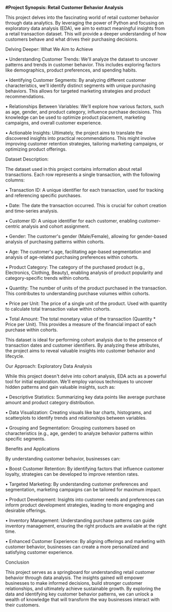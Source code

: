**#Project Synopsis: Retail Customer Behavior Analysis**

This project delves into the fascinating world of retail customer behavior through data analytics. By leveraging the power of Python and focusing on exploratory data analysis (EDA), we aim to extract meaningful insights from a retail transaction dataset. This will provide a deeper understanding of how customers behave and what drives their purchasing decisions.

Delving Deeper: What We Aim to Achieve

•	Understanding Customer Trends: We'll analyze the dataset to uncover patterns and trends in customer behavior. This includes exploring factors like demographics, product preferences, and spending habits.

•	Identifying Customer Segments: By analyzing different customer characteristics, we'll identify distinct segments with unique purchasing behaviors. This allows for targeted marketing strategies and product recommendations.

•	Relationships Between Variables: We'll explore how various factors, such as age, gender, and product category, influence purchase decisions. This knowledge can be used to optimize product placement, marketing campaigns, and overall customer experience.

•	Actionable Insights: Ultimately, the project aims to translate the discovered insights into practical recommendations. This might involve improving customer retention strategies, tailoring marketing campaigns, or optimizing product offerings.

Dataset Description:

The dataset used in this project contains information about retail transactions. Each row represents a single transaction, with the following columns:

•	Transaction ID: A unique identifier for each transaction, used for tracking and referencing specific purchases.

•	Date: The date the transaction occurred. This is crucial for cohort creation and time-series analysis.

•	Customer ID: A unique identifier for each customer, enabling customer-centric analysis and cohort assignment.

•	Gender: The customer's gender (Male/Female), allowing for gender-based analysis of purchasing patterns within cohorts.

•	Age: The customer's age, facilitating age-based segmentation and analysis of age-related purchasing preferences within cohorts.

•	Product Category: The category of the purchased product (e.g., Electronics, Clothing, Beauty), enabling analysis of product popularity and category-specific trends within cohorts.

•	Quantity: The number of units of the product purchased in the transaction. This contributes to understanding purchase volumes within cohorts.

•	Price per Unit: The price of a single unit of the product. Used with quantity to calculate total transaction value within cohorts.

•	Total Amount: The total monetary value of the transaction (Quantity * Price per Unit). This provides a measure of the financial impact of each purchase within cohorts.

This dataset is ideal for performing cohort analysis due to the presence of transaction dates and customer identifiers. By analyzing these attributes, the project aims to reveal valuable insights into customer behavior and lifecycle.

Our Approach: Exploratory Data Analysis

While this project doesn't delve into cohort analysis, EDA acts as a powerful tool for initial exploration. We'll employ various techniques to uncover hidden patterns and gain valuable insights, such as:

•	Descriptive Statistics: Summarizing key data points like average purchase amount and product category distribution.

•	Data Visualization: Creating visuals like bar charts, histograms, and scatterplots to identify trends and relationships between variables.

•	Grouping and Segmentation: Grouping customers based on characteristics (e.g., age, gender) to analyze behavior patterns within specific segments.

Benefits and Applications

By understanding customer behavior, businesses can:

•	Boost Customer Retention: By identifying factors that influence customer loyalty, strategies can be developed to improve retention rates.

•	Targeted Marketing: By understanding customer preferences and segmentation, marketing campaigns can be tailored for maximum impact.

•	Product Development: Insights into customer needs and preferences can inform product development strategies, leading to more engaging and desirable offerings.

•	Inventory Management: Understanding purchase patterns can guide inventory management, ensuring the right products are available at the right time.

•	Enhanced Customer Experience: By aligning offerings and marketing with customer behavior, businesses can create a more personalized and satisfying customer experience.

Conclusion

This project serves as a springboard for understanding retail customer behavior through data analysis. The insights gained will empower businesses to make informed decisions, build stronger customer relationships, and ultimately achieve sustainable growth. By exploring the data and identifying key customer behavior patterns, we can unlock a wealth of knowledge that will transform the way businesses interact with their customers.

